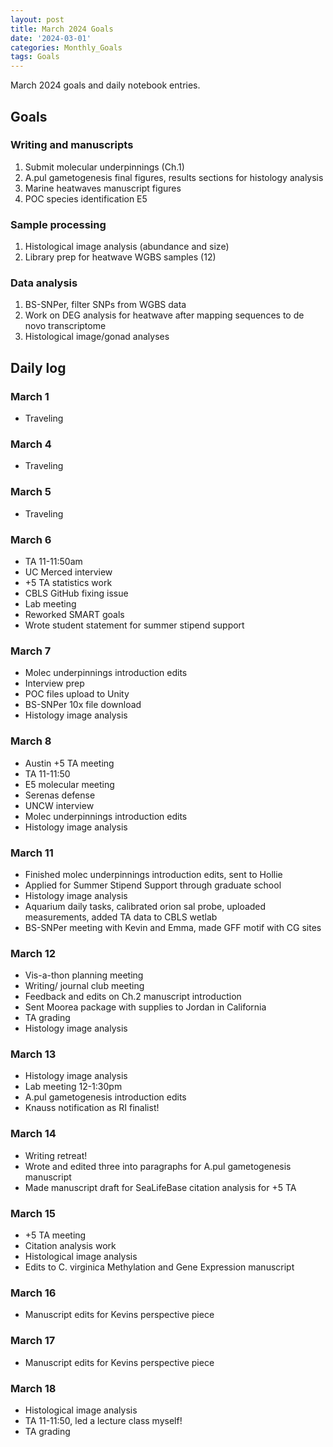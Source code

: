 ```yaml
---
layout: post
title: March 2024 Goals
date: '2024-03-01'
categories: Monthly_Goals
tags: Goals
---
```


March 2024 goals and daily notebook entries. 

## Goals  

### Writing and manuscripts 
              
1. Submit molecular underpinnings (Ch.1)
2. A.pul gametogenesis final figures, results sections for histology analysis
3. Marine heatwaves manuscript figures
4. POC species identification E5

### Sample processing

1. Histological image analysis (abundance and size)
2. Library prep for heatwave WGBS samples (12)

### Data analysis

1. BS-SNPer, filter SNPs from WGBS data
2. Work on DEG analysis for heatwave after mapping sequences to de novo transcriptome
3. Histological image/gonad analyses 

## Daily log 

### March 1
- Traveling

### March 4
- Traveling

### March 5
- Traveling

### March 6
- TA 11-11:50am
- UC Merced interview
- +5 TA statistics work
- CBLS GitHub fixing issue 
- Lab meeting
- Reworked SMART goals
- Wrote student statement for summer stipend support

### March 7
- Molec underpinnings introduction edits
- Interview prep
- POC files upload to Unity
- BS-SNPer 10x file download
- Histology image analysis

### March 8
- Austin +5 TA meeting
- TA 11-11:50
- E5 molecular meeting
- Serenas defense
- UNCW interview
- Molec underpinnings introduction edits
- Histology image analysis

### March 11
- Finished molec underpinnings introduction edits, sent to Hollie
- Applied for Summer Stipend Support through graduate school
- Histology image analysis
- Aquarium daily tasks, calibrated orion sal probe, uploaded measurements, added TA data to CBLS wetlab
- BS-SNPer meeting with Kevin and Emma, made GFF motif with CG sites

### March 12
- Vis-a-thon planning meeting
- Writing/ journal club meeting
- Feedback and edits on Ch.2 manuscript introduction
- Sent Moorea package with supplies to Jordan in California
- TA grading
- Histology image analysis 

### March 13
- Histology image analysis 
- Lab meeting 12-1:30pm
- A.pul gametogenesis introduction edits
- Knauss notification as RI finalist!

### March 14
- Writing retreat!
- Wrote and edited three into paragraphs for A.pul gametogenesis manuscript
- Made manuscript draft for SeaLifeBase citation analysis for +5 TA

### March 15
- +5 TA meeting
- Citation analysis work
- Histological image analysis
- Edits to C. virginica Methylation and Gene Expression manuscript

### March 16
- Manuscript edits for Kevins perspective piece

### March 17
- Manuscript edits for Kevins perspective piece

### March 18
- Histological image analysis
- TA 11-11:50, led a lecture class myself!
- TA grading 




